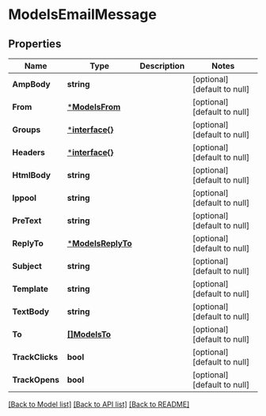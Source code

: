 # ModelsEmailMessage

## Properties
Name | Type | Description | Notes
------------ | ------------- | ------------- | -------------
**AmpBody** | **string** |  | [optional] [default to null]
**From** | [***ModelsFrom**](models.From.md) |  | [optional] [default to null]
**Groups** | [***interface{}**](interface{}.md) |  | [optional] [default to null]
**Headers** | [***interface{}**](interface{}.md) |  | [optional] [default to null]
**HtmlBody** | **string** |  | [optional] [default to null]
**Ippool** | **string** |  | [optional] [default to null]
**PreText** | **string** |  | [optional] [default to null]
**ReplyTo** | [***ModelsReplyTo**](models.ReplyTo.md) |  | [optional] [default to null]
**Subject** | **string** |  | [optional] [default to null]
**Template** | **string** |  | [optional] [default to null]
**TextBody** | **string** |  | [optional] [default to null]
**To** | [**[]ModelsTo**](models.To.md) |  | [optional] [default to null]
**TrackClicks** | **bool** |  | [optional] [default to null]
**TrackOpens** | **bool** |  | [optional] [default to null]

[[Back to Model list]](../README.md#documentation-for-models) [[Back to API list]](../README.md#documentation-for-api-endpoints) [[Back to README]](../README.md)


